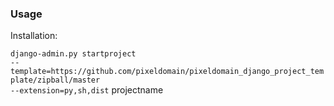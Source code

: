 ### Usage

Installation:

`django-admin.py startproject`  
`--template=https://github.com/pixeldomain/pixeldomain_django_project_template/zipball/master`  
`--extension=py,sh,dist` projectname